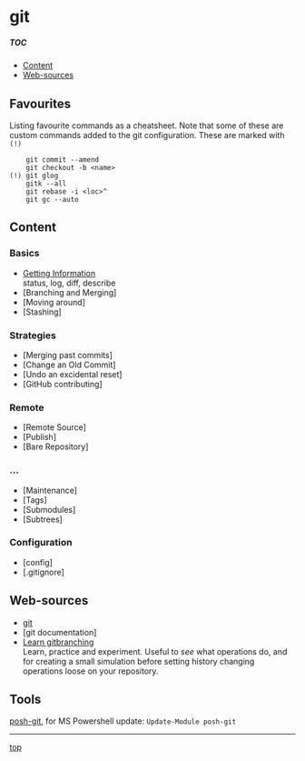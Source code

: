 <!-------------------------------------------------------------><a id="top"></a>
# git
<!----------------------------------------------------------------------------->

<!-- introduction -->

##### TOC #####
- [Content](#content)  
- [Web-sources](#web)  

<!------------------------------------------------------><a id="favourites"></a>
## Favourites
<!----------------------------------------------------------------------------->
Listing favourite commands as a cheatsheet.
Note that some of these are custom commands added to the git configuration.
These are marked with `(!)`
``````
    git commit --amend
    git checkout -b <name>
(!) git glog
    gitk --all
    git rebase -i <loc>^
    git gc --auto
``````

<!---------------------------------------------------------><a id="content"></a>
## Content
<!----------------------------------------------------------------------------->
<!-- content -->
### Basics
- [Getting Information](./information.md)  
  status, log, diff, describe
- [Branching and Merging]
- [Moving around]
- [Stashing]

<!------------------------------------------------------><a id="strategies"></a>
### Strategies
- [Merging past commits]
- [Change an Old Commit]
- [Undo an excidental reset]
- [GitHub contributing]

<!----------------------------------------------------------><a id="remote"></a>
### Remote
- [Remote Source]
- [Publish]
- [Bare Repository]

### ...
- [Maintenance]
- [Tags]
- [Submodules]
- [Subtrees]

### Configuration
- [config]
- [.gitignore]

<!-------------------------------------------------------------><a id="web"></a>
## Web-sources
<!----------------------------------------------------------------------------->
<!-- just sources I've used or like to come back to -->
- [git](https://git-scm.com/)
- [git documentation]
- [Learn gitbranching](http://learngitbranching.js.org)  
  Learn, practice and experiment. Useful to *see* what operations do, and for
  creating a small simulation before setting history changing operations loose
  on your repository.

<!-----------------------------------------------------------><a id="tools"></a>
## Tools
<!----------------------------------------------------------------------------->
[posh-git](https://github.com/dahlbyk/posh-git), for MS Powershell
update: `Update-Module posh-git`

-----------
[top](#top)
